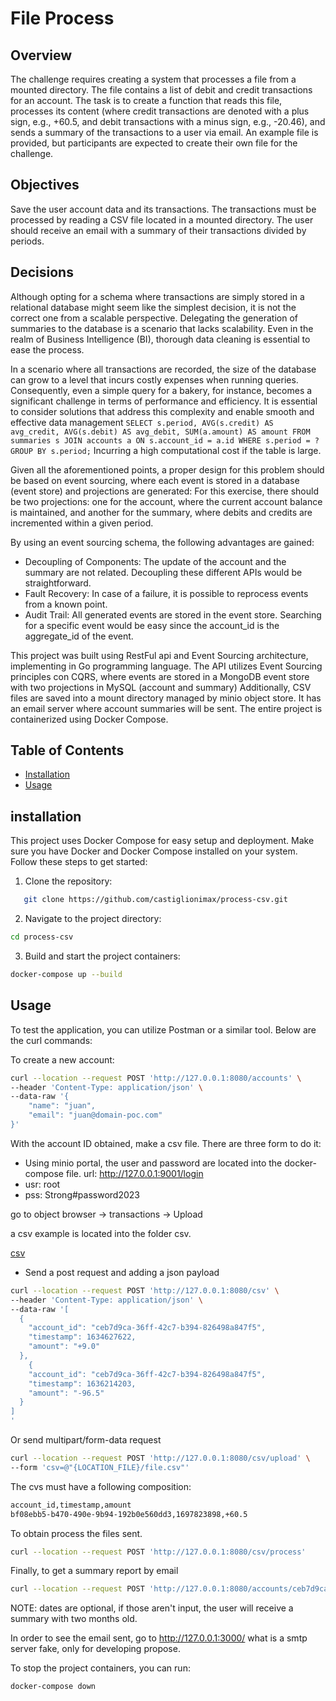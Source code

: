 # File Process
## Overview

The challenge requires creating a system that processes a file from a mounted directory. The file contains a list of debit and credit transactions for an account. The task is to create a function that reads this file, processes its content (where credit transactions are denoted with a plus sign, e.g., +60.5, and debit transactions with a minus sign, e.g., -20.46), and sends a summary of the transactions to a user via email. An example file is provided, but participants are expected to create their own file for the challenge.

## Objectives
Save the user account data and its transactions.
The transactions must be processed by reading a CSV file located in a mounted directory.
The user should receive an email with a summary of their transactions divided by periods.

## Decisions

Although opting for a schema where transactions are simply stored in a relational database might seem like the simplest decision, it is not the correct one from a scalable perspective. Delegating the generation of summaries to the database is a scenario that lacks scalability. Even in the realm of Business Intelligence (BI), thorough data cleaning is essential to ease the process.

In a scenario where all transactions are recorded, the size of the database can grow to a level that incurs costly expenses when running queries. Consequently, even a simple query for a bakery, for instance, becomes a significant challenge in terms of performance and efficiency. It is essential to consider solutions that address this complexity and enable smooth and effective data management
``
SELECT
s.period,
AVG(s.credit) AS avg_credit,
AVG(s.debit) AS avg_debit,
SUM(a.amount) AS amount
FROM
summaries s
JOIN
accounts a ON s.account_id = a.id
WHERE
s.period = ?
GROUP BY
s.period;
``
Incurring a high computational cost if the table is large.

Given all the aforementioned points, a proper design for this problem should be based on event sourcing, where each event is stored in a database (event store) and projections are generated:
For this exercise, there should be two projections: one for the account, where the current account balance is maintained, and another for the summary, where debits and credits are incremented within a given period.

By using an event sourcing schema, the following advantages are gained:

- Decoupling of Components: The update of the account and the summary are not related. Decoupling these different APIs would be straightforward.
- Fault Recovery: In case of a failure, it is possible to reprocess events from a known point.
- Audit Trail: All generated events are stored in the event store. Searching for a specific event would be easy since the account_id is the aggregate_id of the event.

This project was built using RestFul api and Event Sourcing architecture, implementing in Go programming language.
The API utilizes Event Sourcing principles con CQRS, where events are stored in a MongoDB event store with two projections in MySQL (account and summary)
Additionally, CSV files are saved into a mount directory managed by  minio object store.
It has an email server where account summaries will be sent. The entire project is containerized using Docker Compose.

## Table of Contents
- [Installation](#installation)
- [Usage](#usage)

## installation

This project uses Docker Compose for easy setup and deployment. Make sure you have Docker and Docker Compose installed on your system. Follow these steps to get started:

1. Clone the repository:
```bash
   git clone https://github.com/castiglionimax/process-csv.git
   ```

2. Navigate to the project directory:

```bash
cd process-csv
   ```
3. Build and start the project containers:

```bash
docker-compose up --build
   ```
## Usage

To test the application, you can utilize Postman or a similar tool. Below are the curl commands:

To create a new account:
```sh
curl --location --request POST 'http://127.0.0.1:8080/accounts' \
--header 'Content-Type: application/json' \
--data-raw '{
    "name": "juan",
    "email": "juan@domain-poc.com"
}'
`````
With the account ID obtained, make a csv file. There are three form to do it:

- Using minio portal, the user and password are located into the docker-compose file.
url: http://127.0.0.1:9001/login
- usr: root
- pss: Strong#password2023

go to object browser -> transactions -> Upload

a csv example is located into the folder csv.

[csv](./csv/)

- Send a post request and adding a json payload


```sh
curl --location --request POST 'http://127.0.0.1:8080/csv' \
--header 'Content-Type: application/json' \
--data-raw '[
  {
    "account_id": "ceb7d9ca-36ff-42c7-b394-826498a847f5",
    "timestamp": 1634627622,
    "amount": "+9.0"
  },
    {
    "account_id": "ceb7d9ca-36ff-42c7-b394-826498a847f5",
    "timestamp": 1636214203,
    "amount": "-96.5"
  }
]
'
```
Or send multipart/form-data request

```sh
curl --location --request POST 'http://127.0.0.1:8080/csv/upload' \
--form 'csv=@"{LOCATION_FILE}/file.csv"'
```

The cvs must have a following composition:
```sh
account_id,timestamp,amount
bf08ebb5-b470-490e-9b94-192b0e560dd3,1697823898,+60.5
```

To obtain process the files sent.

```sh
curl --location --request POST 'http://127.0.0.1:8080/csv/process'
```

Finally, to get a summary report by email
```sh
curl --location --request POST 'http://127.0.0.1:8080/accounts/ceb7d9ca-36ff-42c7-b394-826498a847f5/summary/email?start=2023-07-01&end=2023-08-01'
```
NOTE: dates are optional, if those aren't input, the user will receive a summary with two months old. 

In order to see the email sent, go to http://127.0.0.1:3000/ what is a smtp server fake, only for developing propose.

To stop the project containers, you can run:
```bash
docker-compose down
   ```

